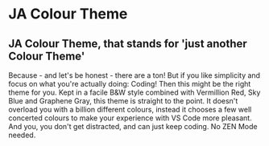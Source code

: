 # JA Colour Theme
## JA Colour Theme, that stands for 'just another Colour Theme'
Because - and let's be honest - there are a ton! But if you like simplicity and focus on what you're actually doing: Coding! Then this might be the right theme for you. Kept in a facile B&W style combined with Vermillion Red, Sky Blue and Graphene Gray, this theme is straight to the point. It doesn't overload you with a billion different colours, instead it chooses a few well concerted colours to make your experience with VS Code more pleasant. And you, you don't get distracted, and can just keep coding. No ZEN Mode needed.